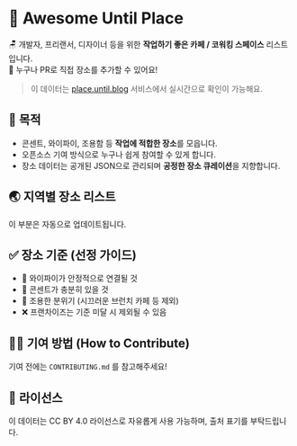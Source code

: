# 🌟 Awesome Until Place

🪑 개발자, 프리랜서, 디자이너 등을 위한 **작업하기 좋은 카페 / 코워킹 스페이스** 리스트입니다.  
🙌 누구나 PR로 직접 장소를 추가할 수 있어요!

> 이 데이터는 [place.until.blog](https://place.until.blog) 서비스에서 실시간으로 확인이 가능해요.

## 📌 목적

- 콘센트, 와이파이, 조용함 등 **작업에 적합한 장소**를 모읍니다.
- 오픈소스 기여 방식으로 누구나 쉽게 참여할 수 있게 합니다.
- 장소 데이터는 공개된 JSON으로 관리되며 **공정한 장소 큐레이션**을 지향합니다.

## 🌏 지역별 장소 리스트

<!-- PLACE_LIST_START -->

이 부분은 자동으로 업데이트됩니다.

<!-- PLACE_LIST_END -->

## ✅ 장소 기준 (선정 가이드)

- 📶 와이파이가 안정적으로 연결될 것
- 🔌 콘센트가 충분히 있을 것
- 💺 조용한 분위기 (시끄러운 브런치 카페 등 제외)
- ❌ 프랜차이즈는 기준 미달 시 제외될 수 있음

## 🙋‍♀️ 기여 방법 (How to Contribute)

기여 전에는 `CONTRIBUTING.md` 를 참고해주세요!

## 📃 라이선스

이 데이터는 CC BY 4.0 라이선스로 자유롭게 사용 가능하며, 출처 표기를 부탁드립니다.
